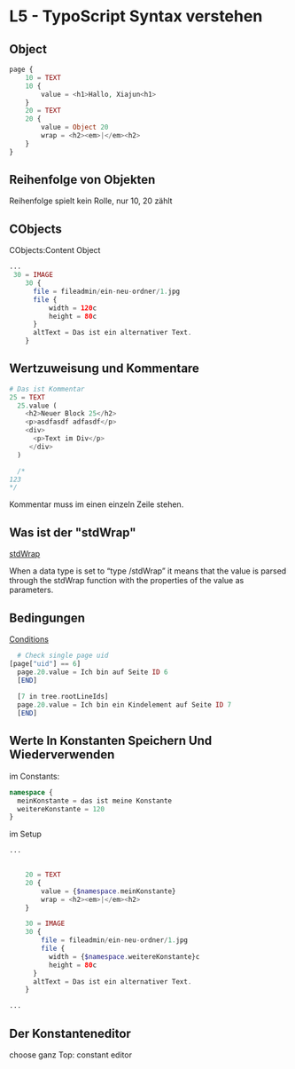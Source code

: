 # L5 - TypoScript Syntax verstehen

## Object

```php
page {
    10 = TEXT
    10 {
        value = <h1>Hallo, Xiajun<h1>
    }
    20 = TEXT
    20 {
        value = Object 20
        wrap = <h2><em>|</em><h2>
    }
}
```

## Reihenfolge von Objekten

Reihenfolge spielt kein Rolle, nur 10, 20 zählt

## CObjects

CObjects:Content Object

```php
...
 30 = IMAGE
    30 {
      file = fileadmin/ein-neu-ordner/1.jpg
      file {
          width = 120c
          height = 80c
      }
      altText = Das ist ein alternativer Text.
    }
```

## Wertzuweisung und Kommentare

```php
# Das ist Kommentar
25 = TEXT
  25.value (
    <h2>Neuer Block 25</h2>
    <p>asdfasdf adfasdf</p>
    <div>
      <p>Text im Div</p>
     </div>
  )

  /*
123
*/
```

Kommentar muss im einen einzeln Zeile stehen.

## Was ist der "stdWrap"

[stdWrap](https://docs.typo3.org/m/typo3/reference-typoscript/main/en-us/Functions/Stdwrap.html#stdwrap)

When a data type is set to “type /stdWrap” it means that the value is parsed through the stdWrap function with the properties of the value as parameters.

## Bedingungen

[Conditions](https://docs.typo3.org/m/typo3/reference-typoscript/main/en-us/Conditions/Index.html#conditions)

```php
  # Check single page uid
[page["uid"] == 6]
  page.20.value = Ich bin auf Seite ID 6
  [END]
  
  [7 in tree.rootLineIds]
  page.20.value = Ich bin ein Kindelement auf Seite ID 7
  [END]
  ```

## Werte In Konstanten Speichern Und Wiederverwenden

im Constants:

```php
namespace {
  meinKonstante = das ist meine Konstante
  weitereKonstante = 120
}

```

im Setup

```php
...

 
    20 = TEXT
    20 {
        value = {$namespace.meinKonstante}
        wrap = <h2><em>|</em><h2>
    }

    30 = IMAGE
    30 {
        file = fileadmin/ein-neu-ordner/1.jpg
        file {
          width = {$namespace.weitereKonstante}c
          height = 80c
      }
      altText = Das ist ein alternativer Text.
    }

...
```

## Der Konstanteneditor

choose ganz Top: constant editor
